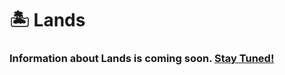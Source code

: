 # 🏝 Lands

### Information about Lands is coming soon. [Stay Tuned!](https://discord.com/invite/dPNE6fK4S4)
